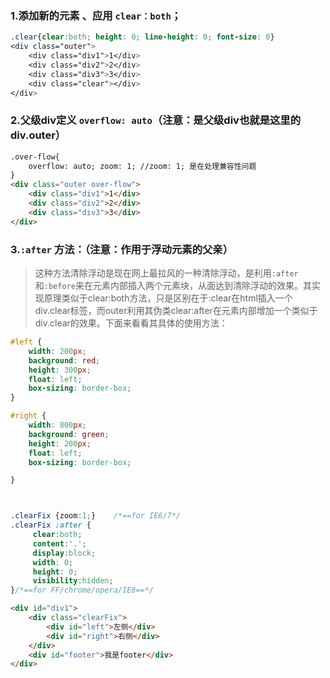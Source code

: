 ### 1.添加新的元素 、应用 `clear：both`；

```css
.clear{clear:both; height: 0; line-height: 0; font-size: 0}
<div class="outer">
    <div class="div1">1</div>
    <div class="div2">2</div>
    <div class="div3">3</div>
    <div class="clear"></div>
</div>
```

### 2.父级div定义 `overflow: auto`（注意：是父级div也就是这里的 div.outer）

```html
.over-flow{
    overflow: auto; zoom: 1; //zoom: 1; 是在处理兼容性问题
}
<div class="outer over-flow">
    <div class="div1">1</div>
    <div class="div2">2</div>
    <div class="div3">3</div>
</div>
```

### 3.`:after` 方法：（注意：作用于浮动元素的父亲）

> ​	这种方法清除浮动是现在网上最拉风的一种清除浮动，是利用`:after`和`:before`来在元素内部插入两个元素块，从面达到清除浮动的效果。其实现原理类似于clear:both方法，只是区别在于:clear在html插入一个div.clear标签，而outer利用其伪类clear:after在元素内部增加一个类似于div.clear的效果。下面来看看其具体的使用方法：

```css
#left {
    width: 200px;
    background: red;
    height: 300px;
    float: left;
    box-sizing: border-box;
}

#right {
    width: 800px;
    background: green;
    height: 200px;
    float: left;
    box-sizing: border-box;

}



.clearFix {zoom:1;}    /*==for IE6/7*/
.clearFix :after {
     clear:both;
     content:'.';
     display:block;
     width: 0;
     height: 0;
     visibility:hidden;
}/*==for FF/chrome/opera/IE8==*/
```

```html
<div id="div1">
    <div class="clearFix">
        <div id="left">左侧</div>
        <div id="right">右侧</div>
    </div>
    <div id="footer">我是footer</div>
</div>
```

